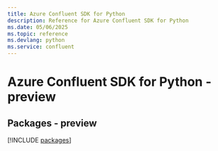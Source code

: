 ```yaml
---
title: Azure Confluent SDK for Python
description: Reference for Azure Confluent SDK for Python
ms.date: 05/06/2025
ms.topic: reference
ms.devlang: python
ms.service: confluent
---
```

# Azure Confluent SDK for Python - preview
## Packages - preview
[!INCLUDE [packages](confluent-index.md)]